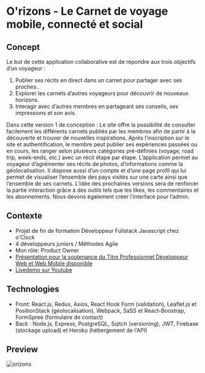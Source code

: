 # O'rizons - Le Carnet de voyage mobile, connecté et social

## Concept
Le but de cette application collaborative est de répondre aux trois objectifs d’un voyageur :

1. Publier ses récits en direct dans un carnet pour partager avec ses proches.. 
2. Explorer les carnets d’autres voyageurs pour découvrir de nouveaux horizons. 
3. Interagir avec d’autres membres en partageant ses conseils, ses impressions et son avis.

Dans cette version 1 de conception : 
Le site offre la possibilité de consulter facilement les différents carnets publiés par les membres  afin de partir à la découverte et trouver de nouvelles inspirations.
Après l’inscription sur le site et authentification, le membre peut publier ses expériences  passées ou en cours, les ranger selon plusieurs catégories pré-définies (voyage, road trip, week-ends, etc.) avec un récit étape par étape. L’application permet au voyageur d’agrémenter ses récits de photos, d’informations comme la géolocalisation. 
Il dispose aussi d’un compte et d’une page profil qui lui permet de visualiser l’ensemble des pays visités sur une carte ainsi que l’ensemble de ses carnets.
L’idée des prochaines versions sera de renforcer la partie interaction grâce à des outils tels que les likes, les commentaires et les abonnements.
Nous devons également créer l’interface pour l’admin.

## Contexte
* Projet de fin de formation Développeur Fullstack Javascript chez o'Clock
* 4 développeurs juniors / Méthodes Agile
* Mon rôle: Product Owner
* [Présentation pour la soutenance du Titre Professionnel Développeur Web et Web Mobile disponible](https://github.com/kamilduvert/orizons/blob/mainDev/O'rizons%20-%20Kamil%20Duvert.pdf)
* [Livedemo sur Youtube](https://youtu.be/CSQhjBBMLcw?t=3390)

## Technologies
* Front: React.js, Redux, Axios, React Hook Form (validation), Leaflet.js et PositionStack (géolocalisation), Webpack, SaSS et React-Boostrap, FormSpree (formulaire de contact)
* Back : Node.js, Express, PostgreSQL, Sqitch (versioning), JWT, Firebase (stockage upload) et Heroku (hébergement de l'API)

## Preview
![orizons](https://user-images.githubusercontent.com/65657506/112722076-afafa900-8f07-11eb-80d9-f35216ca1ff3.png)
